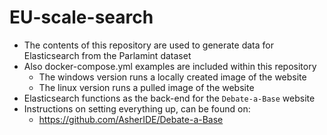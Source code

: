 # EU-scale-search
- The contents of this repository are used to generate data for Elasticsearch from the Parlamint dataset
- Also docker-compose.yml examples are included within this repository
    - The windows version runs a locally created image of the website
    - The linux version runs a pulled image of the website
- Elasticsearch functions as the back-end for the `Debate-a-Base` website
- Instructions on setting everything up, can be found on:
    - https://github.com/AsherIDE/Debate-a-Base